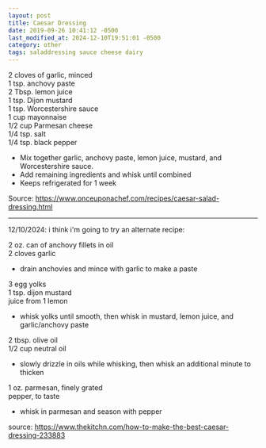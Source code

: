 ```yaml
---
layout: post
title: Caesar Dressing
date: 2019-09-26 10:41:12 -0500
last_modified_at: 2024-12-10T19:51:01 -0500
category: other
tags: saladdressing sauce cheese dairy
---
```

2 cloves of garlic, minced  
1 tsp. anchovy paste  
2 Tbsp. lemon juice  
1 tsp. Dijon mustard  
1 tsp. Worcestershire sauce  
1 cup mayonnaise  
1/2 cup Parmesan cheese  
1/4 tsp. salt  
1/4 tsp. black pepper
  
* Mix together garlic, anchovy paste, lemon juice, mustard, and Worcestershire sauce.
* Add remaining ingredients and whisk until combined
* Keeps refrigerated for 1 week

Source: <https://www.onceuponachef.com/recipes/caesar-salad-dressing.html>

---

12/10/2024: i think i'm going to try an alternate recipe:

2 oz. can of anchovy fillets in oil  
2 cloves garlic  
* drain anchovies and mince with garlic to make a paste

3 egg yolks  
1 tsp. dijon mustard  
juice from 1 lemon  
* whisk yolks until smooth, then whisk in mustard, lemon juice, and garlic/anchovy
  paste

2 tbsp. olive oil  
1/2 cup neutral oil  
* slowly drizzle in oils while whisking, then whisk an additional minute to thicken

1 oz. parmesan, finely grated  
pepper, to taste  
* whisk in parmesan and season with pepper

source: <https://www.thekitchn.com/how-to-make-the-best-caesar-dressing-233883>
